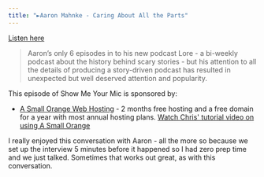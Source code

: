 ```yaml
---
title: "►Aaron Mahnke - Caring About All the Parts"
---
```

<p><a href="http://goodstuff.fm/smym/86">Listen here</a></p>
<blockquote><p>
  Aaron&rsquo;s only 6 episodes in to his new podcast Lore - a bi-weekly podcast about the history behind scary stories - but his attention to all the details of producing a story-driven podcast has resulted in unexpected but well deserved attention and popularity.
</p></blockquote>
<p>This episode of Show Me Your Mic is sponsored by:</p>
<ul>
<li><a href="http://ift.tt/1CsQlrL">A Small Orange Web Hosting</a> - 2 months free hosting and a free domain for a year with most annual hosting plans. <a href="https://www.youtube.com/watch?v=_dQr69-dkbU">Watch Chris&#39; tutorial video on using A Small Orange</a></li>
</ul>
<p>I really enjoyed this conversation with Aaron - all the more so because we set up the interview 5 minutes before it happened so I had zero prep time and we just talked. Sometimes that works out great, as with this conversation.</p>

